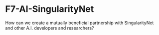 # F7-AI-SingularityNet
How can we create a mutually beneficial partnership with SingularityNet and other A.I. developers and researchers?
